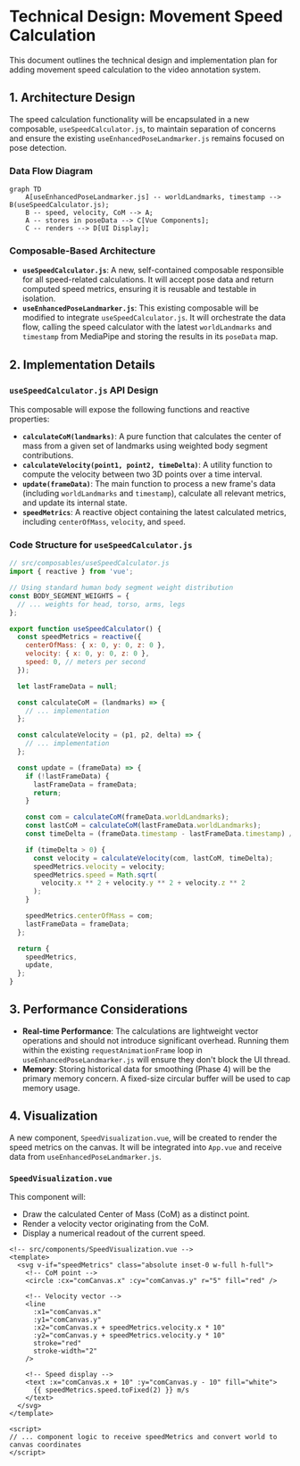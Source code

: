 # Technical Design: Movement Speed Calculation

This document outlines the technical design and implementation plan for adding movement speed calculation to the video annotation system.

## 1. Architecture Design

The speed calculation functionality will be encapsulated in a new composable, `useSpeedCalculator.js`, to maintain separation of concerns and ensure the existing `useEnhancedPoseLandmarker.js` remains focused on pose detection.

### Data Flow Diagram

```mermaid
graph TD
    A[useEnhancedPoseLandmarker.js] -- worldLandmarks, timestamp --> B(useSpeedCalculator.js);
    B -- speed, velocity, CoM --> A;
    A -- stores in poseData --> C[Vue Components];
    C -- renders --> D[UI Display];
```

### Composable-Based Architecture

- **`useSpeedCalculator.js`**: A new, self-contained composable responsible for all speed-related calculations. It will accept pose data and return computed speed metrics, ensuring it is reusable and testable in isolation.
- **`useEnhancedPoseLandmarker.js`**: This existing composable will be modified to integrate `useSpeedCalculator.js`. It will orchestrate the data flow, calling the speed calculator with the latest `worldLandmarks` and `timestamp` from MediaPipe and storing the results in its `poseData` map.

## 2. Implementation Details

### `useSpeedCalculator.js` API Design

This composable will expose the following functions and reactive properties:

- **`calculateCoM(landmarks)`**: A pure function that calculates the center of mass from a given set of landmarks using weighted body segment contributions.
- **`calculateVelocity(point1, point2, timeDelta)`**: A utility function to compute the velocity between two 3D points over a time interval.
- **`update(frameData)`**: The main function to process a new frame's data (including `worldLandmarks` and `timestamp`), calculate all relevant metrics, and update its internal state.
- **`speedMetrics`**: A reactive object containing the latest calculated metrics, including `centerOfMass`, `velocity`, and `speed`.

### Code Structure for `useSpeedCalculator.js`

```javascript
// src/composables/useSpeedCalculator.js
import { reactive } from 'vue';

// Using standard human body segment weight distribution
const BODY_SEGMENT_WEIGHTS = {
  // ... weights for head, torso, arms, legs
};

export function useSpeedCalculator() {
  const speedMetrics = reactive({
    centerOfMass: { x: 0, y: 0, z: 0 },
    velocity: { x: 0, y: 0, z: 0 },
    speed: 0, // meters per second
  });

  let lastFrameData = null;

  const calculateCoM = (landmarks) => {
    // ... implementation
  };

  const calculateVelocity = (p1, p2, delta) => {
    // ... implementation
  };

  const update = (frameData) => {
    if (!lastFrameData) {
      lastFrameData = frameData;
      return;
    }

    const com = calculateCoM(frameData.worldLandmarks);
    const lastCoM = calculateCoM(lastFrameData.worldLandmarks);
    const timeDelta = (frameData.timestamp - lastFrameData.timestamp) / 1000; // in seconds

    if (timeDelta > 0) {
      const velocity = calculateVelocity(com, lastCoM, timeDelta);
      speedMetrics.velocity = velocity;
      speedMetrics.speed = Math.sqrt(
        velocity.x ** 2 + velocity.y ** 2 + velocity.z ** 2
      );
    }

    speedMetrics.centerOfMass = com;
    lastFrameData = frameData;
  };

  return {
    speedMetrics,
    update,
  };
}
```

## 3. Performance Considerations

- **Real-time Performance**: The calculations are lightweight vector operations and should not introduce significant overhead. Running them within the existing `requestAnimationFrame` loop in `useEnhancedPoseLandmarker.js` will ensure they don't block the UI thread.
- **Memory**: Storing historical data for smoothing (Phase 4) will be the primary memory concern. A fixed-size circular buffer will be used to cap memory usage.

## 4. Visualization

A new component, `SpeedVisualization.vue`, will be created to render the speed metrics on the canvas. It will be integrated into `App.vue` and receive data from `useEnhancedPoseLandmarker.js`.

### `SpeedVisualization.vue`

This component will:

- Draw the calculated Center of Mass (CoM) as a distinct point.
- Render a velocity vector originating from the CoM.
- Display a numerical readout of the current speed.

```vue
<!-- src/components/SpeedVisualization.vue -->
<template>
  <svg v-if="speedMetrics" class="absolute inset-0 w-full h-full">
    <!-- CoM point -->
    <circle :cx="comCanvas.x" :cy="comCanvas.y" r="5" fill="red" />

    <!-- Velocity vector -->
    <line
      :x1="comCanvas.x"
      :y1="comCanvas.y"
      :x2="comCanvas.x + speedMetrics.velocity.x * 10"
      :y2="comCanvas.y + speedMetrics.velocity.y * 10"
      stroke="red"
      stroke-width="2"
    />

    <!-- Speed display -->
    <text :x="comCanvas.x + 10" :y="comCanvas.y - 10" fill="white">
      {{ speedMetrics.speed.toFixed(2) }} m/s
    </text>
  </svg>
</template>

<script>
// ... component logic to receive speedMetrics and convert world to canvas coordinates
</script>
```
